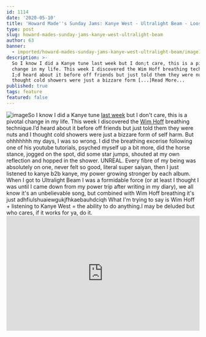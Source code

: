 ```yaml
---
id: 1114
date: '2020-05-10'
title: 'Howard Made''s Sunday Jams: Kanye West - Ultralight Beam - Loose Lips'
type: post
slug: howard-mades-sunday-jams-kanye-west-ultralight-beam
author: 63
banner:
  - imported/howard-mades-sunday-jams-kanye-west-ultralight-beam/image1114.jpeg
description: >-
  So I know I did a Kanye tune last week but I don;t care, this is a pivotal
  change in my life. This week I discovered the Wim Hoff breathing technique.
  I;d heard about it before off friends but just told them they were nuts and I
  thought cold showers were just a bizzare form [...]Read More...
published: true
tags: feature
featured: false
---
```

![image](../imported/howard-mades-sunday-jams-kanye-west-ultralight-beam/image1114.jpeg)So I know I did a Kanye tune [last week](http://loose-lips.co.uk/blog/howard-mades-sunday-jams-kanye-west-say-you-will-ft-caroline-shaw) but I don't care, this is a pivotal change in my life. This week I discovered the [Wim Hoff](https://www.wimhofmethod.com/practice-the-method) breathing technique.I’d heard about it before off friends but just told them they were nuts and I thought cold showers were just a bizzare form of self harm. But ohhhhhhh my days, I was so wrong. I did the breathing excerise following one of his youtube tutorials, psyched myself up a bit more, did the horse stance, jogged on the spot, did some star jumps, shouted at my own reflection and hopped in the shower. UNREAL. Every fibre of my being was absolutely on one, never felt so good, literal super saiyan, then I just listened to kanye b2b kanye, my power growing stronger by each album. When I got to Ultralight Beam I was a formidable force (or at least I thought I was until I came down from my power trip after writing in my diary), we all know it's an unbelievable song, but combined with Wim Hoff breathing it's just adhfiulshuaiewgukjfhkaebauhdciqh What I'm trying to say is Wim Hoff + listening to Kanye West = the ability to do anything.I may be deluded but who cares, if it works for ya, do it.<iframe width='100%' height='300' scrolling='no' frameborder='no' allow='autoplay' src='http://www.youtube.com/embed/6oHdAA3AqnE?wmode=opaque'></iframe>